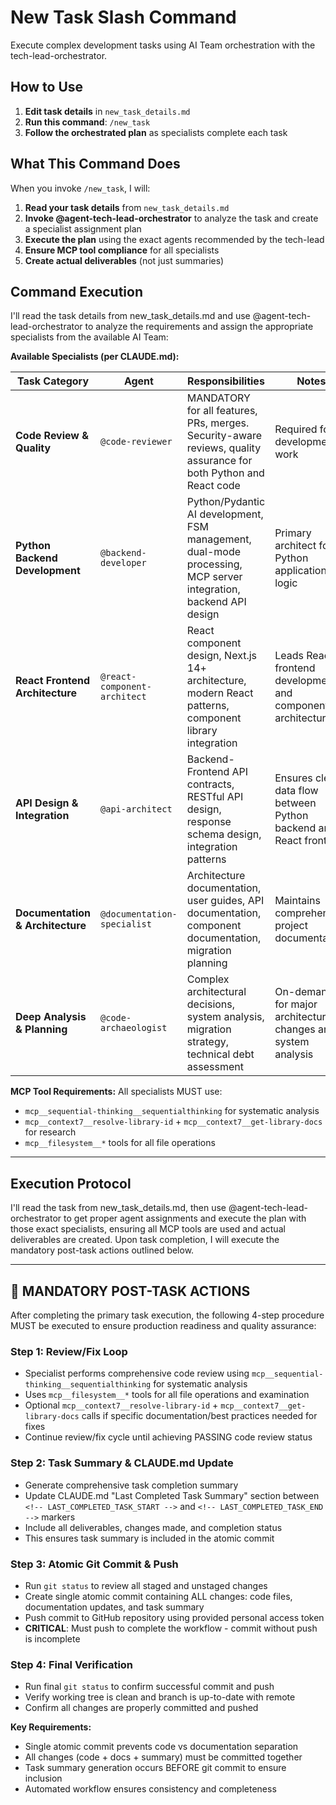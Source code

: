 # New Task Slash Command

Execute complex development tasks using AI Team orchestration with the tech-lead-orchestrator.

## How to Use

1. **Edit task details** in `new_task_details.md`
2. **Run this command**: `/new_task`
3. **Follow the orchestrated plan** as specialists complete each task

## What This Command Does

When you invoke `/new_task`, I will:

1. **Read your task details** from `new_task_details.md`
2. **Invoke @agent-tech-lead-orchestrator** to analyze the task and create a specialist assignment plan
3. **Execute the plan** using the exact agents recommended by the tech-lead
4. **Ensure MCP tool compliance** for all specialists
5. **Create actual deliverables** (not just summaries)

## Command Execution

I'll read the task details from new_task_details.md and use @agent-tech-lead-orchestrator to analyze the requirements and assign the appropriate specialists from the available AI Team:

**Available Specialists (per CLAUDE.md):**

| Task Category | Agent | Responsibilities | Notes |
|---------------|-------|------------------|-------|
| **Code Review & Quality** | `@code-reviewer` | MANDATORY for all features, PRs, merges. Security-aware reviews, quality assurance for both Python and React code | Required for all development work |
| **Python Backend Development** | `@backend-developer` | Python/Pydantic AI development, FSM management, dual-mode processing, MCP server integration, backend API design | Primary architect for Python application logic |
| **React Frontend Architecture** | `@react-component-architect` | React component design, Next.js 14+ architecture, modern React patterns, component library integration | Leads React frontend development and component architecture |
| **API Design & Integration** | `@api-architect` | Backend-Frontend API contracts, RESTful API design, response schema design, integration patterns | Ensures clean data flow between Python backend and React frontend |
| **Documentation & Architecture** | `@documentation-specialist` | Architecture documentation, user guides, API documentation, component documentation, migration planning | Maintains comprehensive project documentation |
| **Deep Analysis & Planning** | `@code-archaeologist` | Complex architectural decisions, system analysis, migration strategy, technical debt assessment | On-demand for major architectural changes and system analysis |

**MCP Tool Requirements:**
All specialists MUST use:

- `mcp__sequential-thinking__sequentialthinking` for systematic analysis
- `mcp__context7__resolve-library-id` + `mcp__context7__get-library-docs` for research
- `mcp__filesystem__*` tools for all file operations

---

## Execution Protocol

I'll read the task from new_task_details.md, then use @agent-tech-lead-orchestrator to get proper agent assignments and execute the plan with those exact specialists, ensuring all MCP tools are used and actual deliverables are created. Upon task completion, I will execute the mandatory post-task actions outlined below.

---

## 🚨 MANDATORY POST-TASK ACTIONS

After completing the primary task execution, the following 4-step procedure MUST be executed to ensure production readiness and quality assurance:

### Step 1: Review/Fix Loop
- Specialist performs comprehensive code review using `mcp__sequential-thinking__sequentialthinking` for systematic analysis
- Uses `mcp__filesystem__*` tools for all file operations and examination
- Optional `mcp__context7__resolve-library-id` + `mcp__context7__get-library-docs` calls if specific documentation/best practices needed for fixes
- Continue review/fix cycle until achieving PASSING code review status

### Step 2: Task Summary & CLAUDE.md Update
- Generate comprehensive task completion summary
- Update CLAUDE.md "Last Completed Task Summary" section between `<!-- LAST_COMPLETED_TASK_START -->` and `<!-- LAST_COMPLETED_TASK_END -->` markers
- Include all deliverables, changes made, and completion status
- This ensures task summary is included in the atomic commit

### Step 3: Atomic Git Commit & Push
- Run `git status` to review all staged and unstaged changes
- Create single atomic commit containing ALL changes: code files, documentation updates, and task summary
- Push commit to GitHub repository using provided personal access token
- **CRITICAL**: Must push to complete the workflow - commit without push is incomplete

### Step 4: Final Verification
- Run final `git status` to confirm successful commit and push
- Verify working tree is clean and branch is up-to-date with remote
- Confirm all changes are properly committed and pushed

**Key Requirements:**
- Single atomic commit prevents code vs documentation separation
- All changes (code + docs + summary) must be committed together
- Task summary generation occurs BEFORE git commit to ensure inclusion
- Automated workflow ensures consistency and completeness

